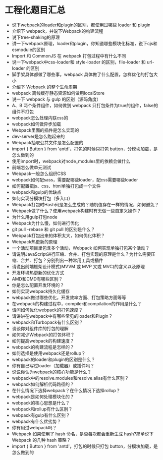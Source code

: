 # 工程化题目汇总

* 说下webpack的loader和plugin的区别，都使用过哪些 loader 和 plugin
* 介绍下 webpack，并说下Webpack的构建流程
* 说下tree-shaking的原理
* 讲一下webpack原理，loader和plugin，你知道哪些模块化标准，说下cjs和esmodule的区别
* Import 和 CommonJS 在 webpack 打包过程中有什么不同
* 说一下webpack中css-loader和 style-loader 的区别，file-loader 和 url-loader 的区别
* 脚手架具体都做了哪些事，webpack 具体做了什么配置，怎样优化的打包大小
* 介绍下 Webpack 的整个生命周期
* webpack 离线缓存静态资源如何做用localStore
* 说一下 webpack 与 gulp 的区别（源码角度）
* A、B 两个条件组件，如何做到 webpack 只打包条件为true的组件，false的组件不打包
* webpack怎么处理内联css的
* webpack如何做异步加载
* Webpack里面的插件是怎么实现的
* dev-server是怎么跑起来的
* Webpack抽取公共文件是怎么配置的
* import { Button } from 'antd'，打包的时候只打包 button，分模块加载，是怎么做到的
* 使用import时，webpack对node_modules里的依赖会做什么
* 前端怎么做单元测试
* Webpack一般怎么组织CSS
* webpack如何配sass，需要配哪些loader，配css需要哪些loader
* 如何配置把js、css、html单独打包成一个文件
* webpack和gulp的优缺点
* 如何实现分模块打包（多入口）
* Webpack打包时Hash码是怎么生成的？随机值存在一样的情况，如何避免？
* Webpack做了什么？使用webpack构建时有无做一些自定义操作？
* 为什么用gulp打包node
* Webpack为什么慢，如何进行优化
* git pull -rebase 和 git pull 的区别是什么？
* Webpack打包出来的体积太大，如何优化体积？
* Webpack热更新的原理
* 一个活动项目里包含多个活动，Webpack 如何实现单独打包某个活动？
* 请说明JavaScript进行压缩、合并、打包实现的原理是什么？为什么需要压缩、合并、打包？分别列出一种常用工具或插件
* 请说出前端框架设计模式(MVVM 或 MVP 又或 MVC)的含义以及原理
* 开发环境热更新的优化方式
* AMD和CMD有哪些区别？
* 你是怎么配置开发环境的？
* 如何实现webpack持久化缓存
* webpack做过哪些优化，开发效率方面、打包策略方面等等
* 在webpack的构建过程中，compiler和compilation的作用是什么？
* 请问如何优化webpack的打包速度？
* 请讲讲在webpack中有哪些常见的loader和Plugin？
* webpack和Turbopack有什么区别？
* 谈谈你对组件库的打包的理解
* 如何减少Webpack的打包体积？
* 如何提高webpack的构建速度？
* webpack的构建流程是怎样的？
* 如何选择是使用webpack还是rollup？
* webpack的loader和plugin的区别是什么？
* 你有自己写过loader（加载器）或插件吗？
* 说说你认为webpack的核心功能是什么？
* webpack中的resolve.modules和resolve.alias有什么区别？
* webpack如何解析代码路径的？
* 在什么情况下选择webpack？在什么情况下选择rollup？
* webpack是如何处理模块化的？
* webpack的核心思想是什么？
* webpack和rollup有什么区别？
* webpack有gulp有什么区别？
* webpack有什么优劣势？
* 你有用过webpack吗？
* Webpack 如果使用了 hash 命名，是否每次都会重新生成 hash?简单说下 Webpack 的几种 hash 策略？
* import { Button } from 'antd'，打包的时候只打包 button，分模块加载，是怎么做到的
